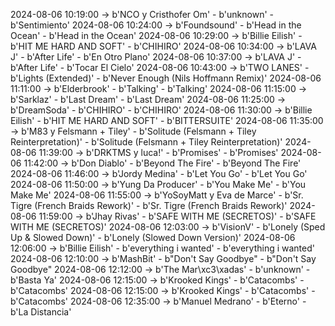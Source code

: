 2024-08-06 10:19:00 -> b'NCO y Cristhofer Om' - b'unknown' - b'Sentimiento'
2024-08-06 10:24:00 -> b'Foundsound' - b'Head in the Ocean' - b'Head in the Ocean'
2024-08-06 10:29:00 -> b'Billie Eilish' - b'HIT ME HARD AND SOFT' - b'CHIHIRO'
2024-08-06 10:34:00 -> b'LAVA J' - b'After Life' - b'En Otro Plano'
2024-08-06 10:37:00 -> b'LAVA J' - b'After Life' - b'Tocar El Cielo'
2024-08-06 10:43:00 -> b'TWO LANES' - b'Lights (Extended)' - b'Never Enough (Nils Hoffmann Remix)'
2024-08-06 11:11:00 -> b'Elderbrook' - b'Talking' - b'Talking'
2024-08-06 11:15:00 -> b'Sarklaz' - b'Last Dream' - b'Last Dream'
2024-08-06 11:25:00 -> b'DreamSoda' - b'CHIHIRO' - b'CHIHIRO'
2024-08-06 11:30:00 -> b'Billie Eilish' - b'HIT ME HARD AND SOFT' - b'BITTERSUITE'
2024-08-06 11:35:00 -> b'M83 y Felsmann + Tiley' - b'Solitude (Felsmann + Tiley Reinterpretation)' - b'Solitude (Felsmann + Tiley Reinterpretation)'
2024-08-06 11:39:00 -> b'DRKTMS y luca!' - b'Promises' - b'Promises'
2024-08-06 11:42:00 -> b'Don Diablo' - b'Beyond The Fire' - b'Beyond The Fire'
2024-08-06 11:46:00 -> b'Jordy Medina' - b'Let You Go' - b'Let You Go'
2024-08-06 11:50:00 -> b'Yung Da Producer' - b'You Make Me' - b'You Make Me'
2024-08-06 11:55:00 -> b'YoSoyMatt y Eva de Marce' - b'Sr. Tigre (French Braids Rework)' - b'Sr. Tigre (French Braids Rework)'
2024-08-06 11:59:00 -> b'Jhay Rivas' - b'SAFE WITH ME (SECRETOS)' - b'SAFE WITH ME (SECRETOS)'
2024-08-06 12:03:00 -> b'VisionV' - b'Lonely (Sped Up & Slowed Down)' - b'Lonely (Slowed Down Version)'
2024-08-06 12:06:00 -> b'Billie Eilish' - b'everything i wanted' - b'everything i wanted'
2024-08-06 12:10:00 -> b'MashBit' - b"Don't Say Goodbye" - b"Don't Say Goodbye"
2024-08-06 12:12:00 -> b'The Mar\xc3\xadas' - b'unknown' - b'Basta Ya'
2024-08-06 12:15:00 -> b'Krooked Kings' - b'Catacombs' - b'Catacombs'
2024-08-06 12:15:00 -> b'Krooked Kings' - b'Catacombs' - b'Catacombs'
2024-08-06 12:35:00 -> b'Manuel Medrano' - b'Eterno' - b'La Distancia'
